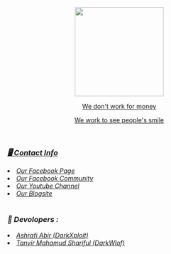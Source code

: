 <div align = "center">
  <center><a href="#">
    <img width="200" heigth="200" src="https://github.com/darkhunter141/Dark-Hunter-141/blob/main/FB_IMG_1617543943494.jpg?raw=true">
<br>
<p>We don't work for money </p>
<p>We work to see people's smile</p></center>
<br>
</div>
<h3><b><i>🖥️ Contact Info </i></b></h3>
<li>  <i><a href="https://www.facebook.com/darkhunter141/">Our Facebook Page </a></i></li>
<li>  <i><a href="https://www.facebook.com/groups/428641821766559/?ref=share">Our Facebook Community</a></i></li>
<li>  <i><a href="https://youtube.com/channel/UCkSB55ezk_2vPVwoqmPVZwg">Our Youtube Channel</a></i></li>
<li>  <i><a href="https://darkhunt3r141.blogspot.com/?m=1">Our Blogsite</a></i></li>

<br>
<h3><b><i>🤠 Devolopers :</i></b></h3>
<li>  <i><a href="https://www.facebook.com/ashrafiabir04">Ashrafi Abir (DarkXploit)</a></i></li>
<li>  <i><a href="#">Tanvir Mahamud Shariful (DarkWlof)</a></i></li>


